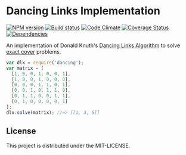 # Dancing Links Implementation

[![NPM version][npm-image]][npm-url] [![Build status][travis-image]][travis-url] [![Code Climate][codeclimate-image]][codeclimate-url] [![Coverage Status][coverage-image]][coverage-url] [![Dependencies][david-image]][david-url]

An implementation of Donald Knuth's [Dancing Links Algorithm][knuth-dancing]
to solve [exact cover][exact-cover] problems.

```javascript
var dlx = require('dancing');
var matrix = [
  [1, 0, 0, 1, 0, 0, 1],
  [1, 0, 0, 1, 0, 0, 0],
  [0, 0, 0, 1, 1, 0, 1],
  [0, 0, 1, 0, 1, 1, 0],
  [0, 1, 1, 0, 0, 1, 1],
  [0, 1, 0, 0, 0, 0, 1]
];
dlx.solve(matrix); //=> [[1, 3, 5]]
```

## License

This project is distributed under the MIT-LICENSE.

[knuth-dancing]: http://www-cs-faculty.stanford.edu/~uno/papers/dancing-color.ps.gz
[exact-cover]: http://en.wikipedia.org/wiki/Exact_cover

[travis-url]: http://travis-ci.org/wbyoung/dance
[travis-image]: https://secure.travis-ci.org/wbyoung/dance.png?branch=master
[npm-url]: https://npmjs.org/package/dance
[npm-image]: https://badge.fury.io/js/dance.png
[codeclimate-image]: https://codeclimate.com/github/wbyoung/dance.png
[codeclimate-url]: https://codeclimate.com/github/wbyoung/dance
[coverage-image]: https://coveralls.io/repos/wbyoung/dance/badge.png
[coverage-url]: https://coveralls.io/r/wbyoung/dance
[david-image]: https://david-dm.org/wbyoung/dance.png?theme=shields.io
[david-url]: https://david-dm.org/wbyoung/dance
